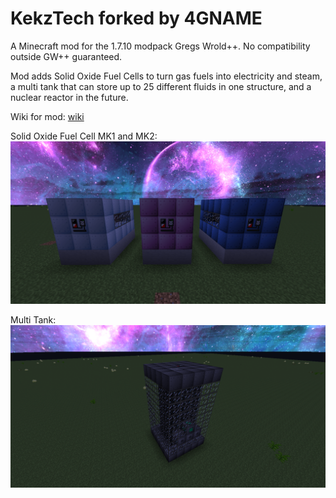 # KekzTech forked by 4GNAME
A Minecraft mod for the 1.7.10 modpack Gregs Wrold++.
No compatibility outside GW++ guaranteed.

Mod adds Solid Oxide Fuel Cells to turn gas fuels into electricity and steam, a multi tank that can store up to 25 different fluids in one structure, and a nuclear reactor in the future.

Wiki for mod: [wiki](https://github.com/4gname/KekzTech/wiki)

Solid Oxide Fuel Cell MK1 and MK2:
![picture of Solid Oxied Fuel Cells, tier 1, 2 and 3](https://github.com/4gname/KekzTech/raw/master/screenshots/2019-12-18_04.00.07.png)

Multi Tank:
![picture of multi tank](https://github.com/4gname/KekzTech/raw/master/screenshots/2019-12-18_04.11.04.png)
